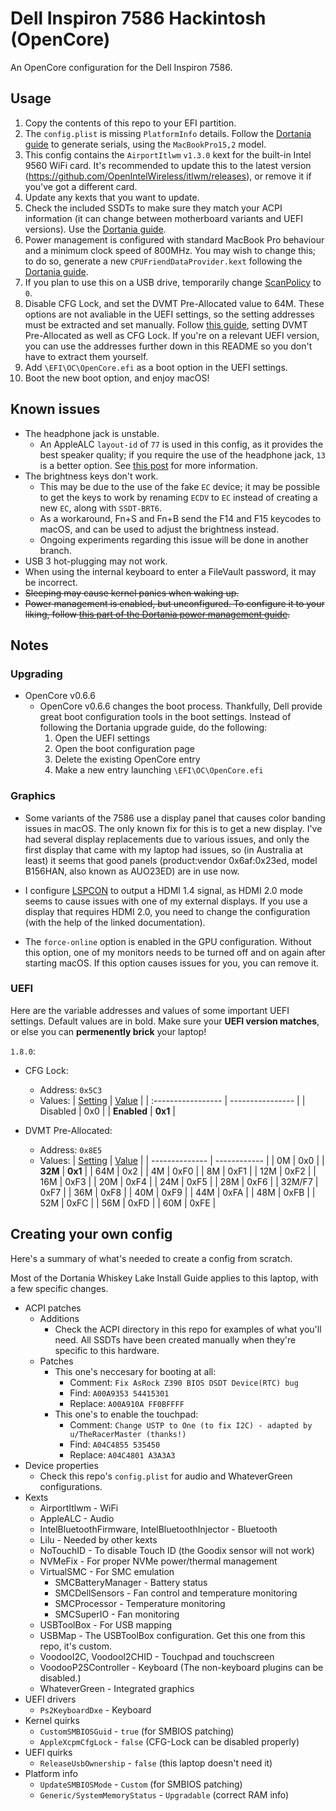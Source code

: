# Dell Inspiron 7586 Hackintosh (OpenCore)

An OpenCore configuration for the Dell Inspiron 7586.

## Usage

1. Copy the contents of this repo to your EFI partition.
2. The `config.plist` is missing `PlatformInfo` details. Follow the [Dortania guide](https://dortania.github.io/OpenCore-Install-Guide/config-laptop.plist/coffee-lake.html#platforminfo) to generate serials, using the `MacBookPro15,2` model.
3. This config contains the `AirportItlwm` `v1.3.0` kext for the built-in Intel 9560 WiFi card. It's recommended to update this to the latest version (https://github.com/OpenIntelWireless/itlwm/releases), or remove it if you've got a different card.
4. Update any kexts that you want to update.
5. Check the included SSDTs to make sure they match your ACPI information (it can change between motherboard variants and UEFI versions). Use the [Dortania guide](https://dortania.github.io/Getting-Started-With-ACPI/).
6. Power management is configured with standard MacBook Pro behaviour and a minimum clock speed of 800MHz. You may wish to change this; to do so, generate a new `CPUFriendDataProvider.kext` following the [Dortania guide](https://dortania.github.io/OpenCore-Post-Install/universal/pm.html#using-cpu-friend).
7. If you plan to use this on a USB drive, temporarily change [ScanPolicy](https://dortania.github.io/OpenCore-Install-Guide/config-laptop.plist/coffee-lake.html#security) to `0`.
8. Disable CFG Lock, and set the DVMT Pre-Allocated value to 64M. These options are not avaliable in the UEFI settings, so the setting addresses must be extracted and set manually.
   Follow [this guide](https://github.com/dreamwhite/bios-extraction-guide/tree/master/Dell), setting DVMT Pre-Allocated as well as CFG Lock. If you're on a relevant UEFI version, you can use the addresses further down in this README so you don't have to extract them yourself.
9. Add `\EFI\OC\OpenCore.efi` as a boot option in the UEFI settings.
10. Boot the new boot option, and enjoy macOS!

## Known issues

- The headphone jack is unstable.
  - An AppleALC `layout-id` of `77` is used in this config, as it provides the best speaker quality; if you require the use of the headphone jack, `13` is a better option. See [this post](https://www.tonymacx86.com/threads/dell-inspiron-7586-i7-8565u-intel-uhd-620.277104/page-15#post-2178929) for more information.
- The brightness keys don't work.
  - This may be due to the use of the fake `EC` device; it may be possible to get the keys to work by renaming `ECDV` to `EC` instead of creating a new `EC`, along with `SSDT-BRT6`.
  - As a workaround, Fn+S and Fn+B send the F14 and F15 keycodes to macOS, and can be used to adjust the brightness instead.
  - Ongoing experiments regarding this issue will be done in another branch.
- USB 3 hot-plugging may not work.
- When using the internal keyboard to enter a FileVault password, it may be incorrect.
- ~~Sleeping may cause kernel panics when waking up.~~
- ~~Power management is enabled, but unconfigured. To configure it to your liking, follow [this part of the Dortania power management guide](https://dortania.github.io/OpenCore-Post-Install/universal/pm.html#using-cpu-friend).~~

## Notes

### Upgrading

- OpenCore v0.6.6
  - OpenCore v0.6.6 changes the boot process. Thankfully, Dell provide great boot configuration tools in the boot settings. Instead of following the Dortania upgrade guide, do the following:
    1. Open the UEFI settings
    2. Open the boot configuration page
    3. Delete the existing OpenCore entry
    4. Make a new entry launching `\EFI\OC\OpenCore.efi`

### Graphics

- Some variants of the 7586 use a display panel that causes color banding issues in macOS. The only known fix for this is to get a new display. I've had several display replacements due to various issues, and only the first display that came with my laptop had issues, so (in Australia at least) it seems that good panels (product:vendor 0x6af:0x23ed, model B156HAN, also known as AUO23ED) are in use now.

- I configure [LSPCON](https://github.com/acidanthera/WhateverGreen/blob/master/Manual/FAQ.IntelHD.en.md#lspcon-driver-support-to-enable-displayport-to-hdmi-20-output-on-igpu) to output a HDMI 1.4 signal, as HDMI 2.0 mode seems to cause issues with one of my external displays. If you use a display that requires HDMI 2.0, you need to change the configuration (with the help of the linked documentation).
- The `force-online` option is enabled in the GPU configuration. Without this option, one of my monitors needs to be turned off and on again after starting macOS. If this option causes issues for you, you can remove it.

### UEFI

Here are the variable addresses and values of some important UEFI settings. Default values are in bold. Make sure your **UEFI version matches**, or else you can **permenently brick** your laptop!

`1.8.0`:

- CFG Lock:
  - Address: `0x5C3`
  - Values:
    | <u>Setting</u> | <u>Value</u> |
    | :----------------- | ---------------- |
    | Disabled | 0x0 |
    | **Enabled**        | **0x1**          |
  
- DVMT Pre-Allocated:
  - Address: `0x8E5`
  - Values:
    | <u>Setting</u> | <u>Value</u> |
    | -------------- | ------------ |
    | 0M             | 0x0          |
    | **32M**        | **0x1**      |
    | 64M            | 0x2          |
    | 4M             | 0xF0         |
    | 8M             | 0xF1         |
    | 12M            | 0xF2         |
    | 16M            | 0xF3         |
    | 20M            | 0xF4         |
    | 24M            | 0xF5         |
    | 28M            | 0xF6         |
    | 32M/F7         | 0xF7         |
    | 36M            | 0xF8         |
    | 40M            | 0xF9         |
    | 44M            | 0xFA         |
    | 48M            | 0xFB         |
    | 52M            | 0xFC         |
    | 56M            | 0xFD         |
    | 60M            | 0xFE         |

## Creating your own config

Here's a summary of what's needed to create a config from scratch.

Most of the Dortania Whiskey Lake Install Guide applies to this laptop, with a few specific changes.

- ACPI patches
  - Additions
    - Check the ACPI directory in this repo for examples of what you'll need. All SSDTs have been created manually when they're specific to this hardware.
  - Patches
    - This one's neccesary for booting at all:
      - Comment: `Fix AsRock Z390 BIOS DSDT Device(RTC) bug`
      - Find: `A00A9353 54415301`
      - Replace: `A00A910A FF0BFFFF`
    - This one's to enable the touchpad:
      - Comment: `Change USTP to One (to fix I2C) - adapted by u/TheRacerMaster (thanks!)`
      - Find: `A04C4855 535450`
      - Replace: `A04C4801 A3A3A3`
- Device properties
  - Check this repo's `config.plist` for audio and WhateverGreen configurations.
- Kexts
  - AirportItlwm - WiFi
  - AppleALC - Audio
  - IntelBluetoothFirmware, IntelBluetoothInjector - Bluetooth
  - Lilu - Needed by other kexts
  - NoTouchID - To disable Touch ID (the Goodix sensor will not work)
  - NVMeFix - For proper NVMe power/thermal management
  - VirtualSMC - For SMC emulation
    - SMCBatteryManager - Battery status
    - SMCDellSensors - Fan control and temperature monitoring
    - SMCProcessor - Temperature monitoring
    - SMCSuperIO - Fan monitoring
  - USBToolBox - For USB mapping
  - USBMap - The USBToolBox configuration. Get this one from this repo, it's custom.
  - VoodooI2C, VoodooI2CHID - Touchpad and touchscreen
  - VoodooP2SController - Keyboard (The non-keyboard plugins can be disabled.)
  - WhateverGreen - Integrated graphics
- UEFI drivers
  - `Ps2KeyboardDxe` - Keyboard
- Kernel quirks
  - `CustomSMBIOSGuid` - `true` (for SMBIOS patching)
  - `AppleXcpmCfgLock` - `false` (CFG-Lock can be disabled properly)
- UEFI quirks
  - `ReleaseUsbOwnership` - `false` (this laptop doesn't need it)
- Platform info
  - `UpdateSMBIOSMode` - `Custom` (for SMBIOS patching)
  - `Generic/SystemMemoryStatus` - `Upgradable` (correct RAM info)